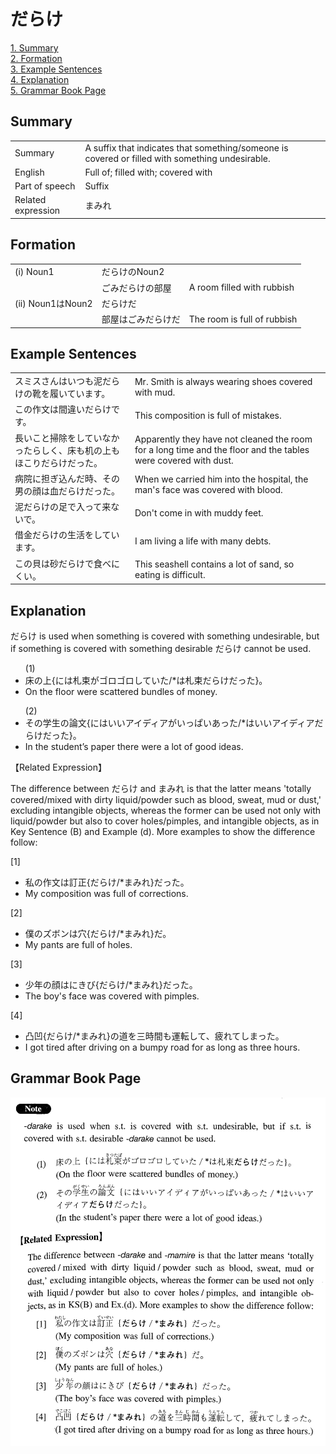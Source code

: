 # だらけ

[1. Summary](#summary)<br>
[2. Formation](#formation)<br>
[3. Example Sentences](#example-sentences)<br>
[4. Explanation](#explanation)<br>
[5. Grammar Book Page](#grammar-book-page)<br>


## Summary

<table><tr>   <td>Summary</td>   <td>A suffix that indicates that something/someone is covered or filled with something undesirable.</td></tr><tr>   <td>English</td>   <td>Full of; filled with; covered with</td></tr><tr>   <td>Part of speech</td>   <td>Suffix</td></tr><tr>   <td>Related expression</td>   <td>まみれ</td></tr></table>

## Formation

<table class="table"> <tbody><tr class="tr head"> <td class="td"><span class="numbers">(i)</span> <span> <span class="bold">Noun<span class="subscript">1</span></span></span></td> <td class="td"><span class="concept">だらけの</span><span>Noun<span class="subscript">2</span></span></td> <td class="td"><span>&nbsp;</span></td> </tr> <tr class="tr"> <td class="td"><span>&nbsp;</span></td> <td class="td"><span>ごみ<span class="concept">だらけの</span>部屋</span> </td> <td class="td"><span>A room filled with rubbish</span></td> </tr> <tr class="tr head"> <td class="td"><span class="numbers">(ii)</span> <span> <span class="bold">Noun<span class="subscript">1</span>はNoun<span class="subscript">2</span></span></span></td> <td class="td"><span class="concept">だらけだ</span> </td> <td class="td"><span>&nbsp;</span></td> </tr> <tr class="tr"> <td class="td"><span>&nbsp;</span></td> <td class="td"><span>部屋はごみ<span class="concept">だらけだ</span></span> </td> <td class="td"><span>The room is full of rubbish</span></td> </tr> </tbody></table>

## Example Sentences

<table><tr>   <td>スミスさんはいつも泥だらけの靴を履いています。</td>   <td>Mr. Smith is always wearing shoes covered with mud.</td></tr><tr>   <td>この作文は間違いだらけです。</td>   <td>This composition is full of mistakes.</td></tr><tr>   <td>長いこと掃除をしていなかったらしく、床も机の上もほこりだらけだった。</td>   <td>Apparently they have not cleaned the room for a long time and the floor and the tables were covered with dust.</td></tr><tr>   <td>病院に担ぎ込んだ時、その男の顔は血だらけだった。</td>   <td>When we carried him into the hospital, the man's face was covered with blood.</td></tr><tr>   <td>泥だらけの足で入って来ないで。</td>   <td>Don't come in with muddy feet.</td></tr><tr>   <td>借金だらけの生活をしています。</td>   <td>I am living a life with many debts.</td></tr><tr>   <td>この貝は砂だらけで食べにくい。</td>   <td>This seashell contains a lot of sand, so eating is difficult.</td></tr></table>

## Explanation

<p><span class="cloze">だらけ</span> is used when something is covered with something undesirable, but if something is covered with something desirable <span class="cloze">だらけ</span> cannot be used.</p>  <ul>(1) <li>床の上{には札束がゴロゴロしていた/*は札束<span class="cloze">だらけ</span>だった}。</li> <li>On the floor were scattered bundles of money.</li> </ul>  <ul>(2) <li>その学生の論文{にはいいアイディアがいっぱいあった/*はいいアイディア<span class="cloze">だらけ</span>だった}。</li> <li>In the student’s paper there were a lot of good ideas.</li> </ul>  <p>【Related Expression】</p>  <p>The difference between <span class="cloze">だらけ</span> and まみれ is that the latter means 'totally covered/mixed with dirty liquid/powder such as blood, sweat, mud or dust,' excluding intangible objects, whereas the former can be used not only with liquid/powder but also to cover holes/pimples, and intangible objects, as in Key Sentence (B) and Example (d). More examples to show the difference follow:</p>  <p>[1]</p>  <ul> <li>私の作文は訂正{<span class="cloze">だらけ</span>/*まみれ}だった。</li> <li>My composition was full of corrections.</li> </ul>  <p>[2]</p>  <ul> <li>僕のズボンは穴{<span class="cloze">だらけ</span>/*まみれ}だ。</li> <li>My pants are full of holes.</li> </ul>  <p>[3]</p>  <ul> <li>少年の顔はにきび{<span class="cloze">だらけ</span>/*まみれ}だった。</li> <li>The boy's face was covered with pimples.</li> </ul>  <p>[4]</p>  <ul> <li>凸凹{<span class="cloze">だらけ</span>/*まみれ}の道を三時間も運転して、疲れてしまった。</li> <li>I got tired after driving on a bumpy road for as long as three hours.</li> </ul>

## Grammar Book Page

![](../img/Intermediateだらけ.png)

